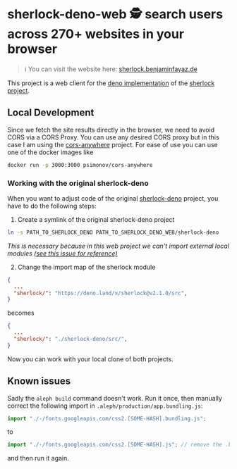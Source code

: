 # sherlock-deno-web 🕵️ search users across 270+ websites in your browser

> :information_source: You can visit the website here: [sherlock.benjaminfayaz.de](https://sherlock.benjaminfayaz.de)

This project is a web client for the [deno implementation](https://github.com/checkerschaf/sherlock-deno) of the [sherlock project](https://github.com/sherlock-project/sherlock).

## Local Development
Since we fetch the site results directly in the browser, we need to avoid CORS via a CORS Proxy.
You can use any desired CORS proxy but in this case I am using the [cors-anywhere](https://github.com/Rob--W/cors-anywhere) project.
For ease of use you can use one of the docker images like
```sh
docker run -p 3000:3000 psimonov/cors-anywhere
```
### Working with the original sherlock-deno
When you want to adjust code of the original [sherlock-deno](https://github.com/checkerschaf/sherlock-deno) project, you have to do the following steps:
1. Create a symlink of the original sherlock-deno project
```bash
ln -s PATH_TO_SHERLOCK_DENO PATH_TO_SHERLOCK_DENO_WEB/sherlock-deno
```
*This is necessary because in this web project we can't import external local modules [(see this issue for reference)](https://github.com/alephjs/aleph.js/issues/107)*

2. Change the import map of the sherlock module
```json
{
  ...
  "sherlock/": "https://deno.land/x/sherlock@v2.1.0/src",
}
```
becomes
```json
{
  ...
  "sherlock/": "./sherlock-deno/src/",
}
```

Now you can work with your local clone of both projects.

## Known issues
Sadly the `aleph build` command doesn't work. Run it once, then manually correct the following import in `.aleph/production/app.bundling.js`:
```js
import "./-/fonts.googleapis.com/css2.[SOME-HASH].bundling.js";
```
to
```js
import "./-/fonts.googleapis.com/css2.[SOME-HASH].js"; // remove the .bundling
```
and then run it again.
